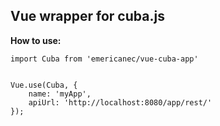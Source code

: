 Vue wrapper for cuba.js
-----------------------

**How to use:**

```$javascript
import Cuba from 'emericanec/vue-cuba-app'


Vue.use(Cuba, {
    name: 'myApp',
    apiUrl: 'http://localhost:8080/app/rest/'
});
```
